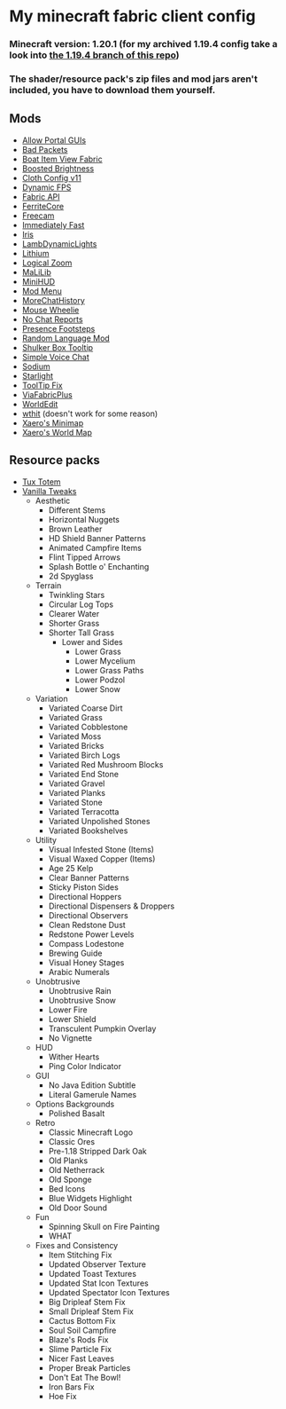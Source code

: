# My minecraft fabric client config
### Minecraft version: 1.20.1 (for my archived 1.19.4 config take a look into [the 1.19.4 branch of this repo](https://github.com/Blayung/my-minecraft-configs/tree/1.19.4))
### The shader/resource pack's zip files and mod jars aren't included, you have to download them yourself.
## Mods
- [Allow Portal GUIs](https://modrinth.com/mod/allow-portal-guis)
- [Bad Packets](https://modrinth.com/mod/badpackets)
- [Boat Item View Fabric](https://modrinth.com/mod/boat-item-view)
- [Boosted Brightness](https://modrinth.com/mod/boosted-brightness)
- [Cloth Config v11](https://modrinth.com/mod/cloth-config)
- [Dynamic FPS](https://modrinth.com/mod/dynamic-fps)
- [Fabric API](https://modrinth.com/mod/fabric-api)
- [FerriteCore](https://modrinth.com/mod/ferrite-core)
- [Freecam](https://modrinth.com/mod/freecam)
- [Immediately Fast](https://modrinth.com/mod/immediatelyfast)
- [Iris](https://irisshaders.dev)
- [LambDynamicLights](https://modrinth.com/mod/lambdynamiclights)
- [Lithium](https://modrinth.com/mod/lithium)
- [Logical Zoom](https://modrinth.com/mod/logical-zoom)
- [MaLiLib](https://github.com/maruohon/malilib)
- [MiniHUD](https://github.com/maruohon/minihud)
- [Mod Menu](https://modrinth.com/mod/modmenu)
- [MoreChatHistory](https://modrinth.com/mod/morechathistory)
- [Mouse Wheelie](https://modrinth.com/mod/mouse-wheelie)
- [No Chat Reports](https://modrinth.com/mod/no-chat-reports)
- [Presence Footsteps](https://modrinth.com/mod/presence-footsteps)
- [Random Language Mod](https://modrinth.com/mod/random-language-mod)
- [Shulker Box Tooltip](https://modrinth.com/mod/shulkerboxtooltip)
- [Simple Voice Chat](https://modrinth.com/plugin/simple-voice-chat)
- [Sodium](https://modrinth.com/mod/sodium)
- [Starlight](https://modrinth.com/mod/starlight)
- [ToolTip Fix](https://modrinth.com/mod/tooltipfix)
- [ViaFabricPlus](https://modrinth.com/mod/viafabricplus)
- [WorldEdit](https://enginehub.org/worldedit)
- [wthit](https://modrinth.com/mod/wthit) (doesn't work for some reason)
- [Xaero's Minimap](https://modrinth.com/mod/xaeros-minimap)
- [Xaero's World Map](https://modrinth.com/mod/xaeros-world-map)
## Resource packs
- [Tux Totem](https://modrinth.com/resourcepack/tux-totem)
- [Vanilla Tweaks](https://vanillatweaks.net)
  - Aesthetic
    - Different Stems
    - Horizontal Nuggets
    - Brown Leather
    - HD Shield Banner Patterns
    - Animated Campfire Items
    - Flint Tipped Arrows
    - Splash Bottle o' Enchanting
    - 2d Spyglass
  - Terrain
    - Twinkling Stars
    - Circular Log Tops
    - Clearer Water
    - Shorter Grass
    - Shorter Tall Grass
      - Lower and Sides
        - Lower Grass
        - Lower Mycelium
        - Lower Grass Paths
        - Lower Podzol
        - Lower Snow
  - Variation
    - Variated Coarse Dirt
    - Variated Grass
    - Variated Cobblestone
    - Variated Moss
    - Variated Bricks
    - Variated Birch Logs
    - Variated Red Mushroom Blocks
    - Variated End Stone
    - Variated Gravel
    - Variated Planks
    - Variated Stone
    - Variated Terracotta
    - Variated Unpolished Stones
    - Variated Bookshelves
  - Utility
    - Visual Infested Stone (Items)
    - Visual Waxed Copper (Items)
    - Age 25 Kelp
    - Clear Banner Patterns
    - Sticky Piston Sides
    - Directional Hoppers
    - Directional Dispensers & Droppers
    - Directional Observers
    - Clean Redstone Dust
    - Redstone Power Levels
    - Compass Lodestone
    - Brewing Guide
    - Visual Honey Stages
    - Arabic Numerals
  - Unobtrusive
    - Unobtrusive Rain
    - Unobtrusive Snow
    - Lower Fire
    - Lower Shield
    - Transculent Pumpkin Overlay
    - No Vignette
  - HUD
    - Wither Hearts
    - Ping Color Indicator
  - GUI
    - No Java Edition Subtitle
    - Literal Gamerule Names
  - Options Backgrounds
    - Polished Basalt
  - Retro
    - Classic Minecraft Logo
    - Classic Ores
    - Pre-1.18 Stripped Dark Oak
    - Old Planks
    - Old Netherrack
    - Old Sponge
    - Bed Icons
    - Blue Widgets Highlight
    - Old Door Sound
  - Fun
    - Spinning Skull on Fire Painting
    - WHAT
  - Fixes and Consistency
    - Item Stitching Fix
    - Updated Observer Texture
    - Updated Toast Textures
    - Updated Stat Icon Textures
    - Updated Spectator Icon Textures
    - Big Dripleaf Stem Fix
    - Small Dripleaf Stem Fix
    - Cactus Bottom Fix
    - Soul Soil Campfire
    - Blaze's Rods Fix
    - Slime Particle Fix
    - Nicer Fast Leaves
    - Proper Break Particles
    - Don't Eat The Bowl!
    - Iron Bars Fix
    - Hoe Fix
